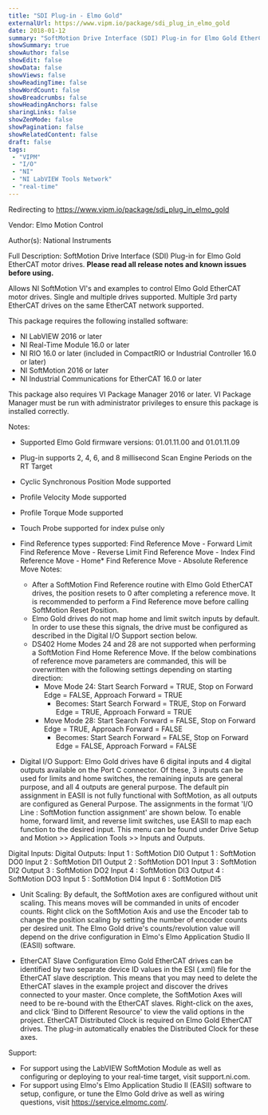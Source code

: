 ```yaml
---
title: "SDI Plug-in - Elmo Gold"
externalUrl: https://www.vipm.io/package/sdi_plug_in_elmo_gold
date: 2018-01-12
summary: "SoftMotion Drive Interface (SDI) Plug-in for Elmo Gold EtherCAT Motor Drives"
showSummary: true
showAuthor: false
showEdit: false
showData: false
showViews: false
showReadingTime: false
showWordCount: false
showBreadcrumbs: false
showHeadingAnchors: false
sharingLinks: false
showZenMode: false
showPagination: false
showRelatedContent: false
draft: false
tags:
 - "VIPM"
 - "I/O"
 - "NI"
 - "NI LabVIEW Tools Network"
 - "real-time"
---
```


Redirecting to https://www.vipm.io/package/sdi_plug_in_elmo_gold

Vendor: Elmo Motion Control

Author(s): National Instruments
 
Full Description:
SoftMotion Drive Interface (SDI) Plug-in for Elmo Gold EtherCAT motor drives. **Please read all release notes and known issues before using.**

Allows NI SoftMotion VI's and examples to control Elmo Gold EtherCAT motor drives. Single and multiple drives supported. Multiple 3rd party EtherCAT drives on the same EtherCAT network supported.

This package requires the following installed software:
- NI LabVIEW 2016 or later
- NI Real-Time Module 16.0 or later
- NI RIO 16.0 or later (included in CompactRIO or Industrial Controller 16.0 or later)
- NI SoftMotion 2016 or later
- NI Industrial Communications for EtherCAT 16.0 or later

This package also requires VI Package Manager 2016 or later.
VI Package Manager must be run with administrator privileges to ensure this package is installed correctly.

Notes:
- Supported Elmo Gold firmware versions: 01.01.11.00 and 01.01.11.09
- Plug-in supports 2, 4, 6, and 8 millisecond Scan Engine Periods on the RT Target
- Cyclic Synchronous Position Mode supported
- Profile Velocity Mode supported
- Profile Torque Mode supported
- Touch Probe supported for index pulse only
- Find Reference types supported:
  Find Reference Move - Forward Limit
  Find Reference Move - Reverse Limit
  Find Reference Move - Index
  Find Reference Move - Home*
  Find Reference Move - Absolute
  Reference Move Notes:
  - After a SoftMotion Find Reference routine with Elmo Gold EtherCAT drives, the position resets to 0 after completing a reference move. It is recommended to perform a Find Reference move before calling SoftMotion Reset Position.
  - Elmo Gold drives do not map home and limit switch inputs by default. In order to use these this signals, the drive must be configured as described in the Digital I/O Support section below.
  - DS402 Home Modes 24 and 28 are not supported when performing a SoftMotion Find Home Reference Move. If the below combinations of reference move parameters are commanded, this will be overwritten with the following settings depending on starting direction:
     - Move Mode 24: Start Search Forward = TRUE, Stop on Forward Edge = FALSE, Approach Forward = TRUE
          - Becomes: Start Search Forward = TRUE, Stop on Forward Edge = TRUE, Approach Forward = TRUE
     - Move Mode 28: Start Search Forward = FALSE, Stop on Forward Edge = TRUE, Approach Forward = FALSE
          - Becomes: Start Search Forward = FALSE, Stop on Forward Edge = FALSE, Approach Forward = FALSE

- Digital I/O Support:
Elmo Gold drives have 6 digital inputs and 4 digital outputs available on the Port C connector. Of these, 3 inputs can be used for limits and home switches, the remaining inputs are general purpose, and all 4 outputs are general purpose. The default pin assignment in EASII is not fully functional with SoftMotion, as all outputs are configured as General Purpose.
The assignments in the format 'I/O Line : SoftMotion function assignment' are shown below. To enable home, forward limit, and reverse limit switches, use EASII to map each function to the desired input. This menu can be found under Drive Setup and Motion >> Application Tools >> Inputs and Outputs.

Digital Inputs:				        	        	    Digital Outputs:
Input 1 : SoftMotion DI0	        Output 1 : SoftMotion DO0
Input 2 : SoftMotion DI1		       Output 2 : SoftMotion DO1
Input 3 : SoftMotion DI2	        Output 3 : SoftMotion DO2
Input 4 : SoftMotion DI3	        Output 4 : SoftMotion DO3
Input 5 : SoftMotion DI4
Input 6 : SoftMotion DI5

- Unit Scaling:
By default, the SoftMotion axes are configured without unit scaling. This means moves will be commanded in units of encoder counts. Right click on the SoftMotion Axis and use the Encoder tab to change the position scaling by setting the number of encoder counts per desired unit. The Elmo Gold drive's counts/revolution value will depend on the drive configuration in Elmo's Elmo Application Studio II (EASII) software.

- EtherCAT Slave Configuration
Elmo Gold EtherCAT drives can be identified by two separate device ID values in the ESI (.xml) file for the EtherCAT slave description. This means that you may need to delete the EtherCAT slaves in the example project and discover the drives connected to your master.
Once complete, the SoftMotion Axes will need to be re-bound with the EtherCAT slaves. Right-click on the axes, and click 'Bind to Different Resource' to view the valid options in the project.
EtherCAT Distributed Clock is required on Elmo Gold EtherCAT drives. The plug-in automatically enables the Distributed Clock for these axes.

Support:
- For support using the LabVIEW SoftMotion Module as well as configuring or deploying to your real-time target, visit support.ni.com.
- For support using Elmo's Elmo Application Studio II (EASII) software to setup, configure, or tune the Elmo Gold drive as well as wiring questions, visit https://service.elmomc.com/.